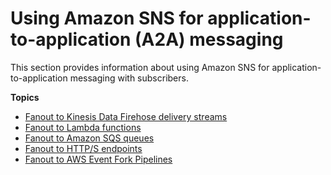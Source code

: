 # Using Amazon SNS for application\-to\-application \(A2A\) messaging<a name="sns-system-to-system-messaging"></a>

This section provides information about using Amazon SNS for application\-to\-application messaging with subscribers\.

**Topics**
+ [Fanout to Kinesis Data Firehose delivery streams](sns-firehose-as-subscriber.md)
+ [Fanout to Lambda functions](sns-lambda-as-subscriber.md)
+ [Fanout to Amazon SQS queues](sns-sqs-as-subscriber.md)
+ [Fanout to HTTP/S endpoints](sns-http-https-endpoint-as-subscriber.md)
+ [Fanout to AWS Event Fork Pipelines](sns-fork-pipeline-as-subscriber.md)